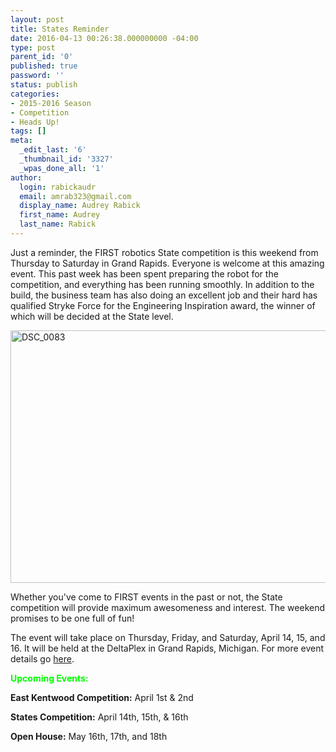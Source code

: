 ```yaml
---
layout: post
title: States Reminder
date: 2016-04-13 00:26:38.000000000 -04:00
type: post
parent_id: '0'
published: true
password: ''
status: publish
categories:
- 2015-2016 Season
- Competition
- Heads Up!
tags: []
meta:
  _edit_last: '6'
  _thumbnail_id: '3327'
  _wpas_done_all: '1'
author:
  login: rabickaudr
  email: amrab323@gmail.com
  display_name: Audrey Rabick
  first_name: Audrey
  last_name: Rabick
---
```

<p>Just a reminder, the FIRST robotics State competition is this weekend from Thursday to Saturday in Grand Rapids. Everyone is welcome at this amazing event. This past week has been spent preparing the robot for the competition, and everything has been running smoothly. In addition to the build, the business team has also doing an excellent job and their hard has qualified Stryke Force for the Engineering Inspiration award, the winner of which will be decided at the State level.</p>
<p><a href="http://strykeforce.org/wp-content/uploads/2016/01/DSC_0083.jpg" rel="attachment wp-att-3331"><img class="aligncenter wp-image-3331" src="{{ site.baseurl }}/assets/images/DSC_0083.jpg" alt="DSC_0083" width="606" height="404" /></a></p>
<p>Whether you've come to FIRST events in the past or not, the State competition will provide maximum awesomeness and interest. The weekend promises to be one full of fun!</p>
<p>The event will take place on Thursday, Friday, and Saturday, April 14, 15, and 16. It will be held at the DeltaPlex in Grand Rapids, Michigan. For more event details go <a href="http://www.firstinmichigan.org/FRC_2016/State_Championship/state_championship.html" target="_blank">here</a>.</p>
<div><span style="color: #00ff00;"><strong>Upcoming Events:</strong></span></div>
<div>
<p><strong>East Kentwood Competition:</strong> April 1st &amp; 2nd</p>
<p><strong>States Competition:</strong> April 14th, 15th, &amp; 16th</p>
<p><strong>Open House:</strong> May 16th, 17th, and 18th</p>
</div>
